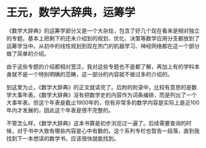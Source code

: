 # 王元，数学大辞典，运筹学

《数学大辞典》的运筹学部分又是一个大杂烩，包含了好几个现在看来是相对独立的专题。基本上把剩下的还未介绍到的规划、优化、决策等数学应用分支都放到了运筹学当中。从初中的线性规划到现在热门的机器学习、神经网络都在这一个部分做了简单的介绍。

由于这些专题的介绍都相对宽泛，我对这些专题也不是都了解，再加上有的学科本身就不是一个特别明确的范畴，这一部分的内容就不做过多的介绍的。

到这里为止，《数学大辞典》的正文就读完了。后附的附录中，比较有意思的是数学大事年表。《数学大辞典》没有把数学史的内容作为词条编排，而是列出了一个大事年表。但这个年表是截止1900年的，但有非常多的数学内容是实际上是近100年内才发展的，因此这个年表是很不完整的。

不管怎么样，《数学大辞典》这本书算是初步浏览过一遍了。后续需要查询的时候，对于书中大致有哪些内容是心中有数的。这个系列专栏也暂告一段落，直到我找到下一本想读的数学书。应该很快就能找到。

